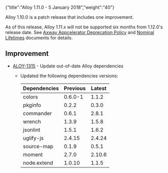 {"title":"Alloy 1.11.0 - 5 January 2018","weight":"40"}

Alloy 1.10.0 is a patch release that includes one improvement.

As of this release, Alloy 1.11.x will not be supported six months from 1.12.0's release date. See [Axway Appcelerator Deprecation Policy](/docs/appc/AMPLIFY_Appcelerator_Services_Overview/Axway_Appcelerator_Deprecation_Policy/) and [Nominal Lifetimes](/docs/appc/AMPLIFY_Appcelerator_Services_Overview/Axway_Appcelerator_Product_Lifecycle/#nominal-lifetimes) documents for details.

## Improvement

* [ALOY-1315](https://jira.appcelerator.org/browse/ALOY-1315) - Update out-of-date Alloy dependencies

    * Updated the following dependencies versions:

        | Dependencies | Previous | Latest |
        | --- | --- | --- |
        | colors | 0.6.0-1 | 1.1.2 |
        | pkginfo | 0.2.2 | 0.3.0 |
        | commander | 0.6.1 | 2.8.1 |
        | wrench | 1.3.9 | 1.5.8 |
        | jsonlint | 1.5.1 | 1.6.2 |
        | uglify-js | 2.4.15 | 2.4.24 |
        | source-map | 0.1.9 | 0.5.1 |
        | moment | 2.7.0 | 2.10.6 |
        | node.extend | 1.0.10 | 1.1.5 |
